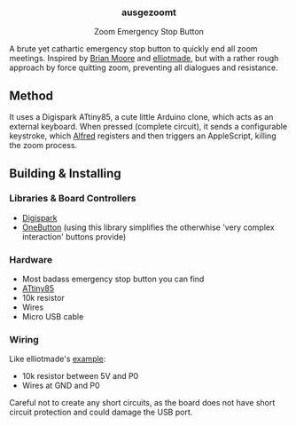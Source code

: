 <h3 align="center">ausgezoomt</h3>
<p align="center">Zoom Emergency Stop Button</p>

A brute yet cathartic  emergency stop button to quickly end all zoom meetings.
Inspired by [Brian Moore](https://github.com/lanewinfield/zoomout) and [elliotmade](https://www.instructables.com/Zoom-Meetings-Physical-Mute-Button/), but with a rather rough approach by force quitting zoom, preventing all dialogues and resistance.

## Method
It uses a Digispark ATtiny85, a cute little Arduino clone, which acts as an external keyboard. When pressed (complete circuit), it sends a configurable keystroke, which [Alfred](https://www.alfredapp.com) registers and then triggers an AppleScript, killing the zoom process.

## Building & Installing
### Libraries & Board Controllers
- [Digispark](https://github.com/digistump/DigistumpArduino)
- [OneButton](https://github.com/mathertel/OneButton) (using this library simplifies the otherwhise 'very complex interaction' buttons provide)

### Hardware
- Most badass emergency stop button you can find
- [ATtiny85](https://www.bastelgarage.ch/attiny85-digispark-micro-usb-kompatibles-board)
- 10k resistor
- Wires
- Micro USB cable

### Wiring
Like elliotmade's [example](https://www.instructables.com/Zoom-Meetings-Physical-Mute-Button/):
- 10k resistor between 5V and P0
- Wires at GND and P0

Careful not to create any short circuits, as the board does not have short circuit protection and could damage the USB port.
